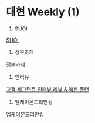 # 대현 Weekly (1)

1. SUOI

[SUOI](https://noahpan27702.imweb.me/19)

1. 정부과제

[정부과제](https://www.notion.so/6e63b18135724a14a922a781e5fffefc?pvs=21) 

1. 인터뷰

[고객 세그먼트 인터뷰 리뷰 & 액션 플랜](https://www.notion.so/4d46991f95f84504b24c1ec2b65eb6d9?pvs=21) 

1. 엠케이몬드리안킹

[엠케이몬드리안킹](https://www.notion.so/f56ad500922b4c77926f45ba20978b1a?pvs=21)